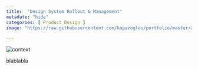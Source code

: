 ```yaml
---
title:  "Design System Rollout & Management"
metadate: "hide"
categories: [ Product Design ]
image: "https://raw.githubusercontent.com/kapazoglou/portfolio/master/assets/images/item/NorthstarDS.png"

---
```


![context](https://raw.githubusercontent.com/kapazoglou/portfolio/master/assets/images/item/DScontext.png)

blablabla


